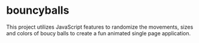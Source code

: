 # bouncyballs

This project utilizes JavaScript features to randomize the movements, sizes and colors of boucy balls to create a fun animated single page application.
